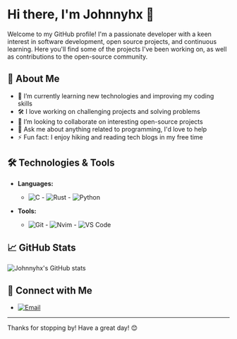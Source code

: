 # Hi there, I'm Johnnyhx 👋

Welcome to my GitHub profile! I'm a passionate developer with a keen interest in software development, open source projects, and continuous learning. Here you'll find some of the projects I've been working on, as well as contributions to the open-source community.

## 🚀 About Me

- 🌱 I’m currently learning new technologies and improving my coding skills
- 🛠️ I love working on challenging projects and solving problems
- 👯 I’m looking to collaborate on interesting open-source projects
- 💬 Ask me about anything related to programming, I'd love to help
- ⚡ Fun fact: I enjoy hiking and reading tech blogs in my free time

## 🛠️ Technologies & Tools

- **Languages:** 
  - ![C](https://img.shields.io/badge/-C-3776AB?style=flat&logo=python&logoColor=white) - ![Rust](https://img.shields.io/badge/-Rust-3776AB?style=flat&logo=python&logoColor=white) - ![Python](https://img.shields.io/badge/-Python-3776AB?style=flat&logo=python&logoColor=white)

- **Tools:** 
  - ![Git](https://img.shields.io/badge/-Git-F05032?style=flat&logo=git&logoColor=white) - ![Nvim](https://img.shields.io/badge/-Docker-2496ED?style=flat&logo=docker&logoColor=white) - ![VS Code](https://img.shields.io/badge/-VS%20Code-007ACC?style=flat&logo=visual-studio-code&logoColor=white)

## 📈 GitHub Stats

![Johnnyhx's GitHub stats](https://github-readme-stats.vercel.app/api?username=Johnnyhx&show_icons=true&theme=radical)

## 🔗 Connect with Me

- [![Email](https://img.shields.io/badge/-Email-D14836?style=flat&logo=gmail&logoColor=white)](mailto:johnnyhx666@gmail.com)

---

Thanks for stopping by! Have a great day! 😊
